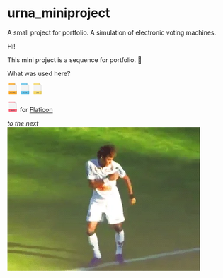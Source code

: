 # urna_miniproject
 A small project for portfolio. A simulation of electronic voting machines.

Hi!

This mini project is a sequence for portfolio. 🤙

What was used here?

![](./image/iconhtml.png)
![](./image/iconcss.png)
![](./image/iconjavascript.png)

![](./image/iconpng.png) for [Flaticon](https://www.flaticon.com/)

_to the next_
![](./image/ney.gif)